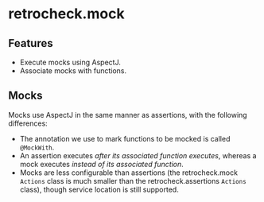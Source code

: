 # retrocheck.mock

## Features

- Execute mocks using AspectJ.
- Associate mocks with functions.

## Mocks

Mocks use AspectJ in the same manner as assertions, with the following differences:

- The annotation we use to mark functions to be mocked is called `@MockWith`.
- An assertion executes *after its associated function executes*, whereas a mock executes *instead of its associated function*.
- Mocks are less configurable than assertions (the retrocheck.mock `Actions` class is much smaller than the retrocheck.assertions `Actions` class), though service location is still supported.
